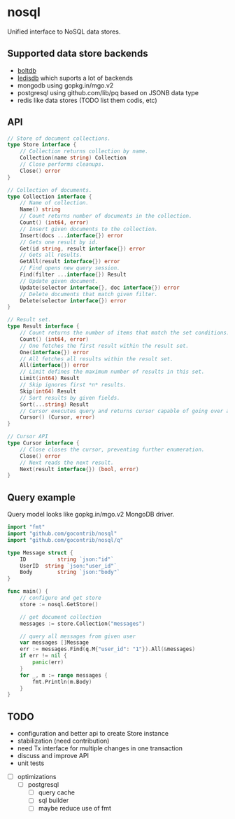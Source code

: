 # nosql
Unified interface to NoSQL data stores.

## Supported data store backends

* [boltdb](https://github.com/boltdb/bolt)
* [ledisdb](https://github.com/siddontang/ledisdb) which suports a lot of backends
* mongodb using gopkg.in/mgo.v2
* postgresql using github.com/lib/pq based on JSONB data type
* redis like data stores (TODO list them codis, etc)

## API

```go
// Store of document collections.
type Store interface {
	// Collection returns collection by name.
	Collection(name string) Collection
	// Close performs cleanups.
	Close() error
}

// Collection of documents.
type Collection interface {
	// Name of collection.
	Name() string
	// Count returns number of documents in the collection.
	Count() (int64, error)
	// Insert given documents to the collection.
	Insert(docs ...interface{}) error
	// Gets one result by id.
	Get(id string, result interface{}) error
	// Gets all results.
	GetAll(result interface{}) error
	// Find opens new query session.
	Find(filter ...interface{}) Result
	// Update given document.
	Update(selector interface{}, doc interface{}) error
	// Delete documents that match given filter.
	Delete(selector interface{}) error
}

// Result set.
type Result interface {
	// Count returns the number of items that match the set conditions.
	Count() (int64, error)
	// One fetches the first result within the result set.
	One(interface{}) error
	// All fetches all results within the result set.
	All(interface{}) error
	// Limit defines the maximum number of results in this set.
	Limit(int64) Result
	// Skip ignores first *n* results.
	Skip(int64) Result
	// Sort results by given fields.
	Sort(...string) Result
	// Cursor executes query and returns cursor capable of going over all the results.
	Cursor() (Cursor, error)
}

// Cursor API
type Cursor interface {
	// Close closes the cursor, preventing further enumeration.
	Close() error
	// Next reads the next result.
	Next(result interface{}) (bool, error)
}
```

## Query example

Query model looks like gopkg.in/mgo.v2 MongoDB driver.

```go
import "fmt"
import "github.com/gocontrib/nosql"
import "github.com/gocontrib/nosql/q"

type Message struct {
	ID 			string `json:"id"`
	UserID 	string `json:"user_id"`
	Body 		string `json:"body"`
}

func main() {
	// configure and get store
	store := nosql.GetStore()

	// get document collection
	messages := store.Collection("messages")

	// query all messages from given user
	var messages []Message
	err := messages.Find(q.M{"user_id": "1"}).All(&messages)
	if err != nil {
		panic(err)
	}
	for _, m := range messages {
		fmt.Println(m.Body)
	}
}

```

## TODO
* configuration and better api to create Store instance
* stabilization (need contribution)
* need Tx interface for multiple changes in one transaction
* discuss and improve API
* unit tests
* [ ] optimizations
	* [ ] postgresql
		* [ ] query cache
		* [ ] sql builder
		* [ ] maybe reduce use of fmt
